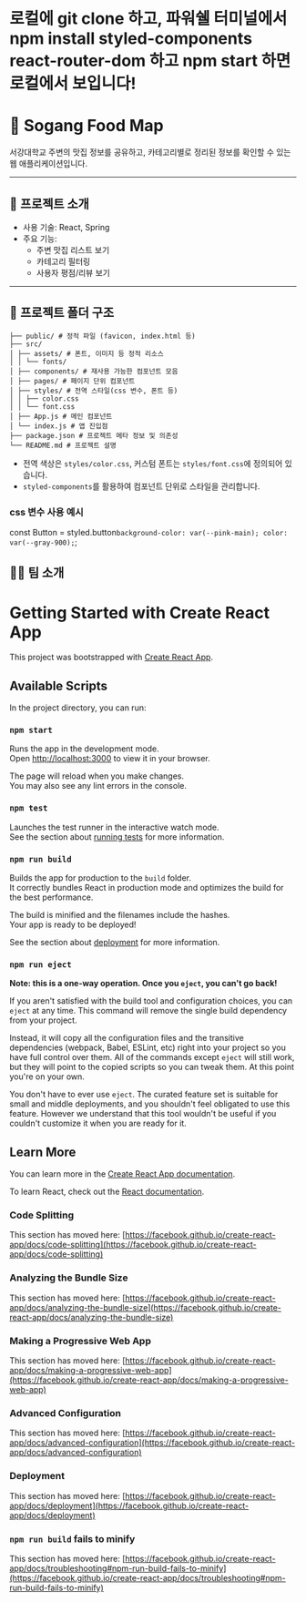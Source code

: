 # 로컬에 git clone 하고, 파워쉘 터미널에서 npm install styled-components react-router-dom 하고 npm start 하면 로컬에서 보입니다!

# 🥘 Sogang Food Map

서강대학교 주변의 맛집 정보를 공유하고, 카테고리별로 정리된 정보를 확인할 수 있는 웹 애플리케이션입니다.

---

## 🚀 프로젝트 소개

- 사용 기술: React, Spring
- 주요 기능:
  - 주변 맛집 리스트 보기
  - 카테고리 필터링
  - 사용자 평점/리뷰 보기

---

## 📁 프로젝트 폴더 구조

```
├── public/ # 정적 파일 (favicon, index.html 등)
├── src/ 
│ ├── assets/ # 폰트, 이미지 등 정적 리소스 
│ │ └── fonts/ 
│ ├── components/ # 재사용 가능한 컴포넌트 모음
│ ├── pages/ # 페이지 단위 컴포넌트
│ ├── styles/ # 전역 스타일(css 변수, 폰트 등)
│ │ ├── color.css 
│ │ └── font.css
│ ├── App.js # 메인 컴포넌트
│ └── index.js # 앱 진입점
├── package.json # 프로젝트 메타 정보 및 의존성
└── README.md # 프로젝트 설명

```

- 전역 색상은 `styles/color.css`, 커스텀 폰트는 `styles/font.css`에 정의되어 있습니다.
- `styled-components`를 활용하여 컴포넌트 단위로 스타일을 관리합니다.

### css 변수 사용 예시
const Button = styled.button`
  background-color: var(--pink-main);
  color: var(--gray-900);
`;

## 🙋‍♀️ 팀 소개

# Getting Started with Create React App

This project was bootstrapped with [Create React App](https://github.com/facebook/create-react-app).

## Available Scripts

In the project directory, you can run:

### `npm start`

Runs the app in the development mode.\
Open [http://localhost:3000](http://localhost:3000) to view it in your browser.

The page will reload when you make changes.\
You may also see any lint errors in the console.

### `npm test`

Launches the test runner in the interactive watch mode.\
See the section about [running tests](https://facebook.github.io/create-react-app/docs/running-tests) for more information.

### `npm run build`

Builds the app for production to the `build` folder.\
It correctly bundles React in production mode and optimizes the build for the best performance.

The build is minified and the filenames include the hashes.\
Your app is ready to be deployed!

See the section about [deployment](https://facebook.github.io/create-react-app/docs/deployment) for more information.

### `npm run eject`

**Note: this is a one-way operation. Once you `eject`, you can't go back!**

If you aren't satisfied with the build tool and configuration choices, you can `eject` at any time. This command will remove the single build dependency from your project.

Instead, it will copy all the configuration files and the transitive dependencies (webpack, Babel, ESLint, etc) right into your project so you have full control over them. All of the commands except `eject` will still work, but they will point to the copied scripts so you can tweak them. At this point you're on your own.

You don't have to ever use `eject`. The curated feature set is suitable for small and middle deployments, and you shouldn't feel obligated to use this feature. However we understand that this tool wouldn't be useful if you couldn't customize it when you are ready for it.

## Learn More

You can learn more in the [Create React App documentation](https://facebook.github.io/create-react-app/docs/getting-started).

To learn React, check out the [React documentation](https://reactjs.org/).

### Code Splitting

This section has moved here: [https://facebook.github.io/create-react-app/docs/code-splitting](https://facebook.github.io/create-react-app/docs/code-splitting)

### Analyzing the Bundle Size

This section has moved here: [https://facebook.github.io/create-react-app/docs/analyzing-the-bundle-size](https://facebook.github.io/create-react-app/docs/analyzing-the-bundle-size)

### Making a Progressive Web App

This section has moved here: [https://facebook.github.io/create-react-app/docs/making-a-progressive-web-app](https://facebook.github.io/create-react-app/docs/making-a-progressive-web-app)

### Advanced Configuration

This section has moved here: [https://facebook.github.io/create-react-app/docs/advanced-configuration](https://facebook.github.io/create-react-app/docs/advanced-configuration)

### Deployment

This section has moved here: [https://facebook.github.io/create-react-app/docs/deployment](https://facebook.github.io/create-react-app/docs/deployment)

### `npm run build` fails to minify

This section has moved here: [https://facebook.github.io/create-react-app/docs/troubleshooting#npm-run-build-fails-to-minify](https://facebook.github.io/create-react-app/docs/troubleshooting#npm-run-build-fails-to-minify)
